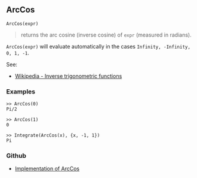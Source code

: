 ## ArcCos

```
ArcCos(expr)
```

> returns the arc cosine (inverse cosine) of `expr` (measured in radians).
 
`ArcCos(expr)` will evaluate automatically in the cases `Infinity, -Infinity, 0, 1, -1`.

See:
* [Wikipedia - Inverse trigonometric functions](https://en.wikipedia.org/wiki/Inverse_trigonometric_functions)

### Examples

```
>> ArcCos(0)
Pi/2
 
>> ArcCos(1)
0

>> Integrate(ArcCos(x), {x, -1, 1})
Pi
```
    

### Github

* [Implementation of ArcCos](https://github.com/axkr/symja_android_library/blob/master/symja_android_library/matheclipse-core/src/main/java/org/matheclipse/core/builtin/ExpTrigsFunctions.java#L206) 
